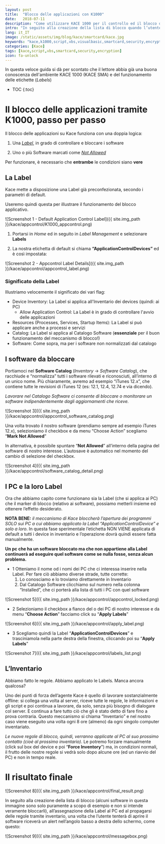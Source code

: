 ```yaml
---
layout: post
title:  "Blocco delle applicazioni con K1000"
date:   2018-07-11
description: "Come utilizzare KACE 1000 per il controllo ed il blocco dei software non autorizzati sui PC - Una breve guida."
intro: "In seguito alla creazione della lista di blocco quando l’utente tenterà di aprire un software non autorizzato riceverà invece un avviso nell’angolo basso a destra dello schermo. "
lang: it_IT
image: /static/assets/img/blog/kace/smartcard/kace.jpg
keywords: "kace,k1000,script,vbs,visualbasic,smartcard,security,encryption"
categories: [Kace]
tags: [kace,script,vbs,smartcard,security,encryption]
icon: fa-unlock
---
```


In questa veloce guida si dà per scontato che il lettore abbia già una buona conoscenza dell'ambiente KACE 1000 (KACE SMA) e del funzionamento delle etichette (_Labels_)

* TOC 
{:toc}

# Il blocco delle applicazioni tramite K1000, passo per passo

Il blocco delle applicazioni su Kace funziona con una doppia logica:

1. Una [_Label_](#la-label), in grado di controllare e bloccare i software

2. Uno o più Software marcati come [_Not Allowed_](#i-software-da-bloccare)

Per funzionare, è necessario che **entrambe** le condizioni siano **vere**

## La Label

Kace mette a disposizione una Label già preconfezionata, secondo i parametri di default.

Useremo quindi questa per illustrare il funzionamento del blocco applicativo.

![Screenshot 1 - Default Application Control Label]({{ site.img_path }}/kace/appcontrol/K1000_appcontrol.png)

1. Portarsi in _Home_ ed in seguito in _Label Management_ e selezionare **Labels**

2. La nostra etichetta di default si chiama **“ApplicationControlDevices”** ed è così impostata:  

![Screenshot 2 - Appcontrol Label Details]({{ site.img_path }}/kace/appcontrol/appcontrol_label.png)

### Significato della Label

Illustriamo velocemente il significato dei vari flag:

* Device Inventory: La Label si applica all'Inventario dei devices (quindi: ai PC)
    * Allow Application Control:    La Label è in grado di controllare l'avvio delle applicazioni
* Resources (Processes, Services, Startup Items):   La Label si può applicare anche a processi e servizi
* Catalog:  La Label si applica al Catalogo Software (**essenziale** per il buon funzionamento del meccanismo di blocco!)
* Software: Come sopra, ma per i software non normalizzati dal catalogo

## I software da bloccare

Portiamoci nel **Software Catalog** (*Inventory* -> *Software Catalog*), che racchiude e “normalizza” tutti i software rilevati e riconosciuti, all’interno di un unico nome. Più chiaramente, avremo ad esempio “iTunes 12.x”, che contiene tutte le revisioni di iTunes 12 (es: 12.1, 12.4, 12.74 e via dicendo).

_Lavorare nel Catalogo Software ci consente di bloccare o monitorare un software indipendentemente dagli aggiornamenti che riceve._

![Screenshot 3]({{ site.img_path }}/kace/appcontrol/appcontrol_software_catalog.png)

Una volta trovato il nostro software (prendiamo sempre ad esempio iTunes 12.x), selezioniamo il checkbox e da menu “Choose Action” scegliamo “**Mark Not Allowed**”  
  
In alternativa, è possibile spuntare “**Not Allowed**” all’interno della pagina del software di nostro interesse. L’autosave è automatico nel momento del cambio di selezione del checkbox.  
  
![Screenshot 4]({{ site.img_path }}/kace/appcontrol/software_catalog_detail.png)

## I PC e la loro Label

Ora che abbiamo capito come funzionano sia la Label (che si applica ai PC) che il marker di blocco (relativo ai software), possiamo metterli insieme ed ottenere l’effetto desiderato.

**NOTA BENE:** *il meccanismo di Kace bloccherà l’apertura dei programmi SOLO sui PC a cui abbiamo applicato la Label “ApplicationControlDevice” e solo a loro*. In questa fase sperimentale l’etichetta NON VIENE applicata di default a tutti i device in inventario e l’operazione dovrà quindi essere fatta manualmente.

**Un pc che ha un software bloccato ma che non appartiene alla Label continuerà ad eseguire quel software come se nulla fosse, senza alcun problema.**

* 1 Otteniamo il nome od i nomi dei PC che ci interessa inserire nella Label. Per fare ciò abbiamo diverse strade, tutte corrette:  
    1. Lo conosciamo e lo troviamo direttamente in Inventario
    2. Dal Catalogo Software clicchiamo sul numero nella colonna “Installed”, che ci porterà alla lista di tutti i PC con quel software  

![Screenshot 5]({{ site.img_path }}/kace/appcontrol/appcontrol_locked.png)

* 2 Selezioniamo il checkbox a fianco del o dei PC di nostro interesse e da menu “**Choose Action**” facciamo click su “**Apply Labels**”  

![Screenshot 6]({{ site.img_path }}/kace/appcontrol/apply_label.png)

* 3 Scegliamo quindi la Label “**ApplicationControlDevices**” e trasciniamola nella parte destra della finestra, cliccando poi su “**Apply Labels**”

![Screenshot 7]({{ site.img_path }}/kace/appcontrol/labels_list.png)

## L’Inventario

Abbiamo fatto le regole. Abbiamo applicato le Labels. Manca ancora qualcosa?

Uno dei punti di forza dell’agente Kace è quello di lavorare sostanzialmente offline: si collega una volta al server, riceve tutte le regole, le informazioni e gli script e poi continua a lavorare, da solo, senza più bisogno di dialogare col server. E continua a fare tutto ciò che gli è stato detto di fare fino a prova contraria. Questo meccanismo si chiama “Inventario” e nel nostro caso viene eseguito una volta ogni 8 ore (almeno) da ogni singolo computer inventariato.

*Le nuove regole di blocco, quindi, verranno applicate al PC al suo prossimo contatto (cioè al prossimo inventario)*. Le potremo forzare manualmente (click sul box del device e poi “**Force Inventory**”) ma, in condizioni normali, il frutto delle nostre regole si vedrà solo dopo alcune ore (ed un riavvio del PC) e non in tempo reale.

# Il risultato finale

![Screenshot 8]({{ site.img_path }}/kace/appcontrol/final_result.png)

In seguito alla creazione della lista di blocco (alcuni software in questa immagine sono solo puramente a scopo di esempio e non si intende veramente bloccarli), all’assegnazione della Label al PC ed al propagarsi delle regole tramite inventario, una volta che l’utente tenterà di aprire il software riceverà un alert nell’angolo basso a destra dello schermo, come questo:

![Screenshot 9]({{ site.img_path }}/kace/appcontrol/messagebox.png)
